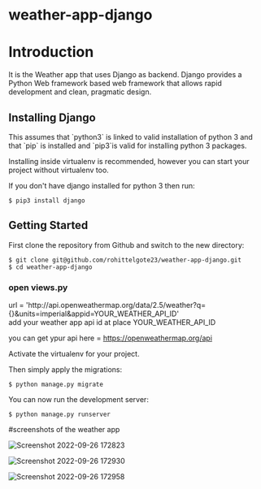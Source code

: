 # weather-app-django

<h1>Introduction</h1>

<p>It is the Weather app that uses Django as backend. 
Django provides a Python Web framework based web framework that allows rapid development and clean, pragmatic design.</p>

<h2>Installing Django</h2>

<p>This assumes that `python3` is linked to valid installation of python 3 and that `pip` is installed and `pip3`is valid
for installing python 3 packages.

Installing inside virtualenv is recommended, however you can start your project without virtualenv too.

If you don't have django installed for python 3 then run:

    $ pip3 install django
    
</p>
<h2> Getting Started </h2>

<p>
First clone the repository from Github and switch to the new directory:

    $ git clone git@github.com/rohittelgote23/weather-app-django.git
    $ cd weather-app-django
</p>

<h3>open views.py</h3>
<p>
url = 'http://api.openweathermap.org/data/2.5/weather?q={}&units=imperial&appid=YOUR_WEATHER_API_ID'<br>
add your weather app api id  at place YOUR_WEATHER_API_ID

  you can get ypur api here = https://openweathermap.org/api
</p>

<p>
Activate the virtualenv for your project.

Then simply apply the migrations:

    $ python manage.py migrate

You can now run the development server:

    $ python manage.py runserver
</p>

#screenshots of the weather app 

![Screenshot 2022-09-26 172823](https://user-images.githubusercontent.com/109582196/195113295-f9a8487c-28c2-4bec-a6bc-4ce59b3dd6c0.png)


![Screenshot 2022-09-26 172930](https://user-images.githubusercontent.com/109582196/195113413-aab5a6f5-c523-45e1-8121-aa6db6e4dba9.png)


![Screenshot 2022-09-26 172958](https://user-images.githubusercontent.com/109582196/195113584-ec3f2526-b84d-4815-bf94-1be8c141c354.png)


